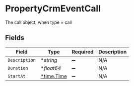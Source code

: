 # PropertyCrmEventCall

The call object, when type = call


## Fields

| Field                                      | Type                                       | Required                                   | Description                                |
| ------------------------------------------ | ------------------------------------------ | ------------------------------------------ | ------------------------------------------ |
| `Description`                              | **string*                                  | :heavy_minus_sign:                         | N/A                                        |
| `Duration`                                 | **float64*                                 | :heavy_minus_sign:                         | N/A                                        |
| `StartAt`                                  | [*time.Time](https://pkg.go.dev/time#Time) | :heavy_minus_sign:                         | N/A                                        |
